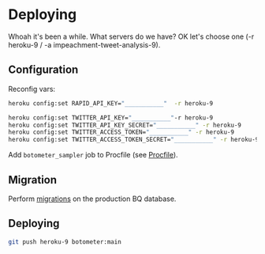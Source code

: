 # Deploying


Whoah it's been a while. What servers do we have? OK let's choose one (-r heroku-9  / -a impeachment-tweet-analysis-9).

## Configuration

Reconfig vars:

```sh
heroku config:set RAPID_API_KEY="___________"  -r heroku-9

heroku config:set TWITTER_API_KEY="___________"-r heroku-9
heroku config:set TWITTER_API_KEY_SECRET="___________" -r heroku-9
heroku config:set TWITTER_ACCESS_TOKEN="___________" -r heroku-9
heroku config:set TWITTER_ACCESS_TOKEN_SECRET="___________" -r heroku-9
```

Add `botometer_sampler` job to Procfile (see [Procfile](/Procfile)).

## Migration

Perform [migrations](README.md#bq-migrations) on the production BQ database.

## Deploying

```sh
git push heroku-9 botometer:main
```
